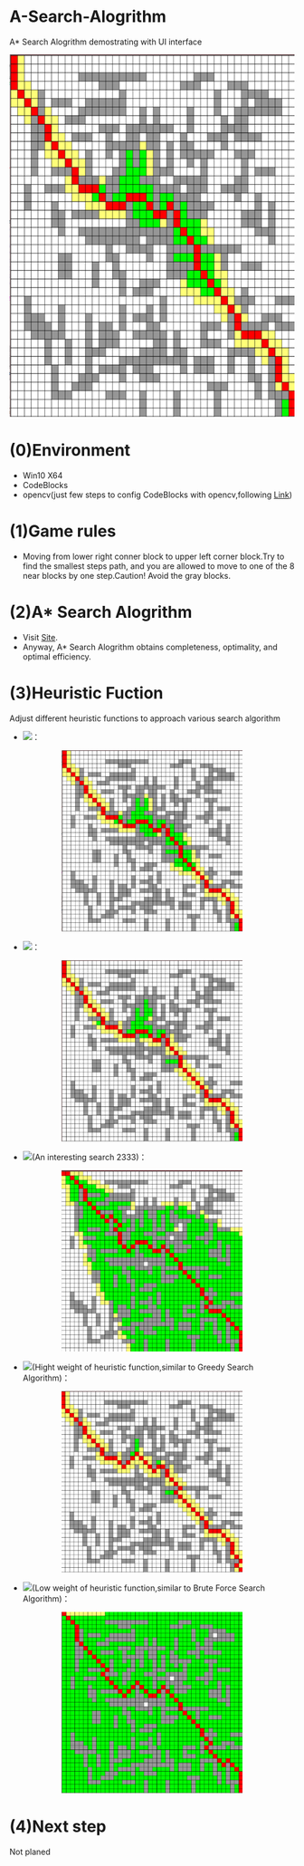 # A-Search-Alogrithm
A* Search Alogrithm demostrating with UI interface
<p align="center">
  <img src="https://github.com/bizhili/A-Search-Alogrithm/blob/main/pic/sqrt(xxplusyy).png" width="640" height="640">
</p>

# (0)Environment
- Win10 X64
- CodeBlocks
- opencv(just few steps to config CodeBlocks with opencv,following [Link](https://blog.csdn.net/libizhide/article/details/108417216?spm=1001.2014.3001.5501))

# (1)Game rules
- Moving from lower right conner block to upper left corner block.Try to find the smallest steps path, and you are allowed to move to one of the 8 near blocks by one step.Caution! Avoid the gray blocks.

# (2)A* Search Alogrithm
- Visit [Site](https://en.wikipedia.org/wiki/A*_search_algorithm).
- Anyway, A* Search Alogrithm obtains completeness, optimality, and optimal efficiency.

# (3)Heuristic Fuction
Adjust different heuristic functions to approach various search algorithm
- <img src="https://render.githubusercontent.com/render/math?math=h(n)=\sqrt{x_n^2%2By_n^2}">：

<p align="center">
  <img src="https://github.com/bizhili/A-Search-Alogrithm/blob/main/pic/sqrt(xxplusyy).png" width="320" height="320">
</p>

- <img src="https://render.githubusercontent.com/render/math?math=h(n)=|x_n|%2B|y_n|">：

<p align="center">
  <img src="https://github.com/bizhili/A-Search-Alogrithm/blob/main/pic/abs(x)plusabs(y).png" width="320" height="320">
</p>

- <img src="https://render.githubusercontent.com/render/math?math=h(n)=|x_n-y_n|">(An interesting search 2333)：

<p align="center">
  <img src="https://github.com/bizhili/A-Search-Alogrithm/blob/main/pic/x-y.png" width="320" height="320">
</p>

- <img src="https://render.githubusercontent.com/render/math?math=h(n)=\sqrt{x_n^2%2By_n^2}*1000">(Hight weight of heuristic function,similar to Greedy Search Algorithm)：

<p align="center">
  <img src="https://github.com/bizhili/A-Search-Alogrithm/blob/main/pic/sqrt(xxplusyy)1000.png" width="320" height="320">
</p>

- <img src="https://render.githubusercontent.com/render/math?math=h(n)=\sqrt{x_n^2%2By_n^2}/1000">(Low weight of heuristic function,similar to Brute Force Search Algorithm)：

<p align="center">
  <img src="https://github.com/bizhili/A-Search-Alogrithm/blob/main/pic/sqrt(xxplusyy)divide1000.png" width="320" height="320">
</p>

# (4)Next step
Not planed




